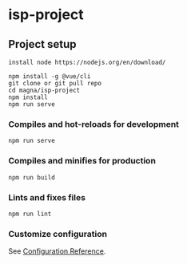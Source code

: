 # isp-project

## Project setup
```
install node https://nodejs.org/en/download/

npm install -g @vue/cli
git clone or git pull repo
cd magna/isp-project
npm install
npm run serve
```

### Compiles and hot-reloads for development
```
npm run serve
```

### Compiles and minifies for production
```
npm run build
```

### Lints and fixes files
```
npm run lint
```

### Customize configuration
See [Configuration Reference](https://cli.vuejs.org/config/).
